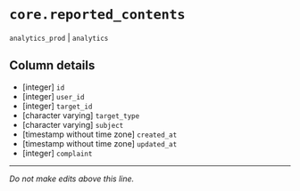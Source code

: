 # `core.reported_contents`
`analytics_prod` | `analytics`

## Column details
* [integer]   `id`
* [integer]   `user_id`
* [integer]   `target_id`
* [character varying] `target_type`
* [character varying] `subject`
* [timestamp without time zone] `created_at`
* [timestamp without time zone] `updated_at`
* [integer]   `complaint`

-------------------------------------------------------------------------------
*Do not make edits above this line.*
